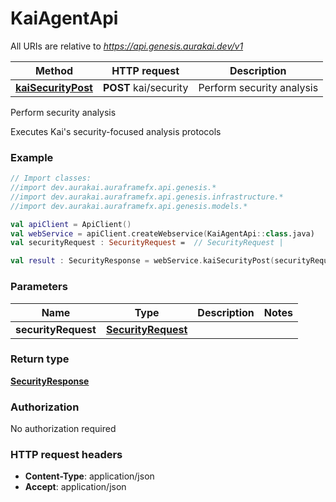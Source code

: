# KaiAgentApi

All URIs are relative to *https://api.genesis.aurakai.dev/v1*

| Method | HTTP request | Description |
| ------------- | ------------- | ------------- |
| [**kaiSecurityPost**](KaiAgentApi.md#kaiSecurityPost) | **POST** kai/security | Perform security analysis |



Perform security analysis

Executes Kai&#39;s security-focused analysis protocols

### Example
```kotlin
// Import classes:
//import dev.aurakai.auraframefx.api.genesis.*
//import dev.aurakai.auraframefx.api.genesis.infrastructure.*
//import dev.aurakai.auraframefx.api.genesis.models.*

val apiClient = ApiClient()
val webService = apiClient.createWebservice(KaiAgentApi::class.java)
val securityRequest : SecurityRequest =  // SecurityRequest | 

val result : SecurityResponse = webService.kaiSecurityPost(securityRequest)
```

### Parameters
| Name | Type | Description  | Notes |
| ------------- | ------------- | ------------- | ------------- |
| **securityRequest** | [**SecurityRequest**](SecurityRequest.md)|  | |

### Return type

[**SecurityResponse**](SecurityResponse.md)

### Authorization

No authorization required

### HTTP request headers

 - **Content-Type**: application/json
 - **Accept**: application/json

